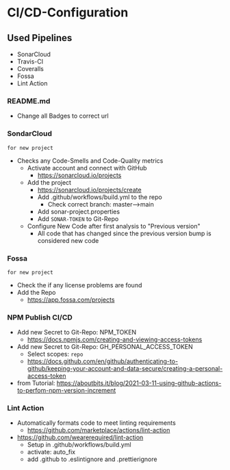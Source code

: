 # CI/CD-Configuration

## Used Pipelines

- SonarCloud
- Travis-CI
- Coveralls
- Fossa
- Lint Action

### README.md

- Change all Badges to correct url

### SondarCloud

`for new project`

- Checks any Code-Smells and Code-Quality metrics
  - Activate account and connect with GitHub
    - https://sonarcloud.io/projects
  - Add the project
    - https://sonarcloud.io/projects/create
    - Add .github/workflows/build.yml to the repo
      - Check correct branch: master-->main
    - Add sonar-project.properties
    - Add `SONAR-TOKEN` to Git-Repo
  - Configure New Code after first analysis to "Previous version"
    - All code that has changed since the previous version bump is considered new code

### Fossa
`for new project`
- Check the if any license problems are found
- Add the Repo
  - https://app.fossa.com/projects


### NPM Publish CI/CD
- Add new Secret to Git-Repo: NPM_TOKEN
  - https://docs.npmjs.com/creating-and-viewing-access-tokens
- Add new Secret to Git-Repo: GH_PERSONAL_ACCESS_TOKEN
    - Select scopes: `repo`
  - https://docs.github.com/en/github/authenticating-to-github/keeping-your-account-and-data-secure/creating-a-personal-access-token
- from Tutorial: https://aboutbits.it/blog/2021-03-11-using-github-actions-to-perfom-npm-version-increment

### Lint Action

- Automatically formats code to meet linting requirements
  - https://github.com/marketplace/actions/lint-action
- https://github.com/wearerequired/lint-action
  - Setup in .github/workflows/build.yml
  - activate: auto_fix
  - add .github to .eslintignore and .prettierignore

